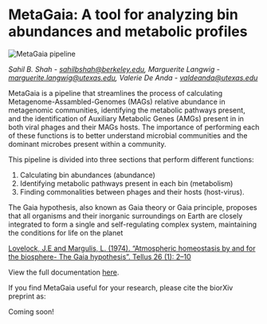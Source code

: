 # MetaGaia: A tool for analyzing bin abundances and metabolic profiles

![MetaGaia pipeline](./Metagaia_summ.png)

*Sahil B. Shah - sahilbshah@berkeley.edu, Marguerite Langwig - marguerite.langwig@utexas.edu, Valerie De Anda - valdeanda@utexas.edu*

MetaGaia is a pipeline that streamlines the process of calculating Metagenome-Assambled-Genomes (MAGs) relative abundance in metagenomic communities, identifying the metabolic pathways present, and the identification of Auxiliary Metabolic Genes (AMGs) present in in both viral phages and their MAGs hosts. 
The importance of performing each of these functions is to better understand microbial communities and the dominant microbes present within a community.

This pipeline is divided into three sections that perform different functions: 
1. Calculating bin abundances (abundance)
2. Identifying metabolic pathways present in each bin (metabolism)
3. Finding commonalities between phages and their hosts (host-virus).

The Gaia hypothesis, also known as Gaia theory or Gaia principle, proposes that all organisms and their inorganic surroundings on Earth are closely integrated to form a single and self-regulating complex system, maintaining the conditions for life on the planet

[Lovelock, J.E and Margulis, L. (1974). “Atmospheric homeostasis by and for the biosphere- The Gaia hypothesis”. Tellus 26 (1): 2–10](https://onlinelibrary.wiley.com/doi/abs/10.1111/j.2153-3490.1974.tb01946.x)

View the full documentation [here](https://valdeanda.github.io/MetaGaia/docs/READMEv1.html).

If you find MetaGaia useful for your research, please cite the biorXiv preprint as:

Coming soon!
